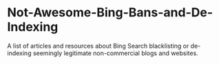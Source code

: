 # Not-Awesome-Bing-Bans-and-De-Indexing
A list of articles and resources about Bing Search blacklisting or de-indexing seemingly legitimate non-commercial blogs and websites.
